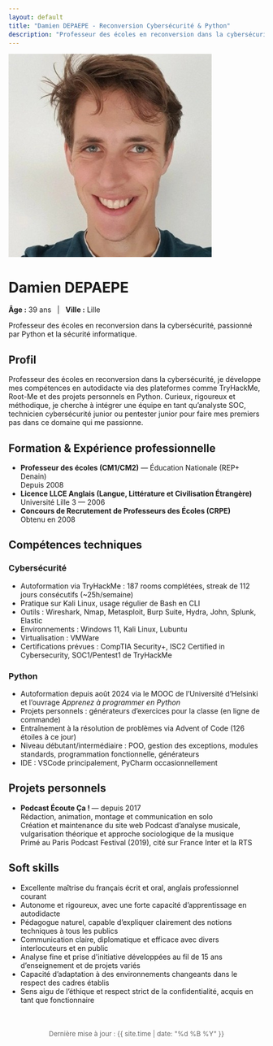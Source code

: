 ```yaml
---
layout: default
title: "Damien DEPAEPE - Reconversion Cybersécurité & Python"
description: "Professeur des écoles en reconversion dans la cybersécurité, passionné par Python et la sécurité informatique."
---
```


<div class="profile">
  
  <img src="/assets/images/portrait.jpg" alt="Prénom NOM" class="profile-img" />
  <h1>Damien DEPAEPE</h1>
  <p><strong>Âge :</strong> 39 ans &nbsp;&nbsp;|&nbsp;&nbsp; <strong>Ville :</strong> Lille</p>
  <p>Professeur des écoles en reconversion dans la cybersécurité, passionné par Python et la sécurité informatique.</p>
</div>

<div class="social-links">
  <a href="mailto:damien.depaepe@gmail.com" aria-label="Email" target="_blank" rel="noopener">
    <i class="fas fa-envelope fa-2x"></i>
  </a>
  <a href="https://linkedin.com/in/damien-d-9816121a9" aria-label="LinkedIn" target="_blank" rel="noopener">
    <i class="fab fa-linkedin fa-2x"></i>
  </a>
  <a href="https://github.com/damECP" aria-label="GitHub" target="_blank" rel="noopener">
    <i class="fab fa-github fa-2x"></i>
  </a>
  <a href="https://ecoutecapodcast.fr" aria-label="Site Personnel" target="_blank" rel="noopener">
    <i class="fas fa-microphone-alt fa-2x"></i>
  </a>
</div>

<section>
  <h2>Profil</h2>
  <p>Professeur des écoles en reconversion dans la cybersécurité, je développe mes compétences en autodidacte via des plateformes comme TryHackMe, Root-Me et des projets personnels en Python. Curieux, rigoureux et méthodique, je cherche à intégrer une équipe en tant qu’analyste SOC, technicien cybersécurité junior ou pentester junior pour faire mes premiers pas dans ce domaine qui me passionne.</p>
</section>

<section>
  <h2>Formation &amp; Expérience professionnelle</h2>
  <ul>
    <li><strong>Professeur des écoles (CM1/CM2)</strong> — Éducation Nationale (REP+ Denain)<br>Depuis 2008</li>
    <li><strong>Licence LLCE Anglais (Langue, Littérature et Civilisation Étrangère)</strong><br>Université Lille 3 — 2006</li>
    <li><strong>Concours de Recrutement de Professeurs des Écoles (CRPE)</strong><br>Obtenu en 2008</li>
  </ul>
</section>

<section>
  <h2>Compétences techniques</h2>

  <h3>Cybersécurité</h3>
  <ul>
    <li>Autoformation via TryHackMe : 187 rooms complétées, streak de 112 jours consécutifs (~25h/semaine)</li>
    <li>Pratique sur Kali Linux, usage régulier de Bash en CLI</li>
    <li>Outils : Wireshark, Nmap, Metasploit, Burp Suite, Hydra, John, Splunk, Elastic</li>
    <li>Environnements : Windows 11, Kali Linux, Lubuntu</li>
    <li>Virtualisation : VMWare</li>
    <li>Certifications prévues : CompTIA Security+, ISC2 Certified in Cybersecurity, SOC1/Pentest1 de TryHackMe</li>
  </ul>

  <h3>Python</h3>
  <ul>
    <li>Autoformation depuis août 2024 via le MOOC de l’Université d’Helsinki et l’ouvrage <em>Apprenez à programmer en Python</em></li>
    <li>Projets personnels : générateurs d’exercices pour la classe (en ligne de commande)</li>
    <li>Entraînement à la résolution de problèmes via Advent of Code (126 étoiles à ce jour)</li>
    <li>Niveau débutant/intermédiaire : POO, gestion des exceptions, modules standards, programmation fonctionnelle, générateurs</li>
    <li>IDE : VSCode principalement, PyCharm occasionnellement</li>
  </ul>
</section>

<section>
  <h2>Projets personnels</h2>
  <ul>
    <li><strong>Podcast Écoute Ça ! </strong> — depuis 2017<br>
    Rédaction, animation, montage et communication en solo<br>
    Création et maintenance du site web
    Podcast d’analyse musicale, vulgarisation théorique et approche sociologique de la musique<br>
    Primé au Paris Podcast Festival (2019), cité sur France Inter et la RTS</li>
  </ul>
</section>

<section>
  <h2>Soft skills</h2>
  <ul>
    <li>Excellente maîtrise du français écrit et oral, anglais professionnel courant</li>
    <li>Autonome et rigoureux, avec une forte capacité d’apprentissage en autodidacte</li>
    <li>Pédagogue naturel, capable d’expliquer clairement des notions techniques à tous les publics</li>
    <li>Communication claire, diplomatique et efficace avec divers interlocuteurs et en public</li>
    <li>Analyse fine et prise d'initiative développées au fil de 15 ans d’enseignement et de projets variés</li>
    <li>Capacité d’adaptation à des environnements changeants dans le respect des cadres établis</li>
    <li>Sens aigu de l’éthique et respect strict de la confidentialité, acquis en tant que fonctionnaire</li>
  </ul>
</section>

<footer style="text-align:center; margin-top: 50px; font-size: small; color: #666;">
  Dernière mise à jour : {{ site.time | date: "%d %B %Y" }}
</footer>
